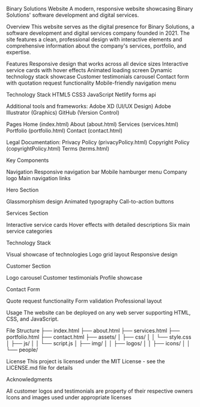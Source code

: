 Binary Solutions Website
A modern, responsive website showcasing Binary Solutions' software development and digital services.

Overview
This website serves as the digital presence for Binary Solutions, a software development and digital services company founded in 2021. The site features a clean, professional design with interactive elements and comprehensive information about the company's services, portfolio, and expertise.

Features
Responsive design that works across all device sizes
Interactive service cards with hover effects
Animated loading screen
Dynamic technology stack showcase
Customer testimonials carousel
Contact form with quotation request functionality
Mobile-friendly navigation menu

Technology Stack
HTML5
CSS3
JavaScript
Netlify forms api

Additional tools and frameworks:
Adobe XD (UI/UX Design)
Adobe Illustrator (Graphics)
GitHub (Version Control)

Pages
Home (index.html)
About (about.html)
Services (services.html)
Portfolio (portfolio.html)
Contact (contact.html)

Legal Documentation:
Privacy Policy (privacyPolicy.html)
Copyright Policy (copyrightPolicy.html)
Terms (terms.html)

Key Components

Navigation
Responsive navigation bar
Mobile hamburger menu
Company logo
Main navigation links


Hero Section

Glassmorphism design
Animated typography
Call-to-action buttons


Services Section

Interactive service cards
Hover effects with detailed descriptions
Six main service categories


Technology Stack

Visual showcase of technologies
Logo grid layout
Responsive design


Customer Section

Logo carousel
Customer testimonials
Profile showcase

Contact Form

Quote request functionality
Form validation
Professional layout

Usage
The website can be deployed on any web server supporting HTML, CSS, and JavaScript. 

File Structure
├── index.html
├── about.html
├── services.html
├── portfolio.html
├── contact.html
├── assets/
│   ├── css/
│   │   └── style.css
│   ├── js/
│   │   └── script.js
│   ├── img/
│   │   ├── logos/
│   │   ├── icons/
│   │   └── people/

License
This project is licensed under the MIT License - see the LICENSE.md file for details

Acknowledgments

All customer logos and testimonials are property of their respective owners
Icons and images used under appropriate licenses

